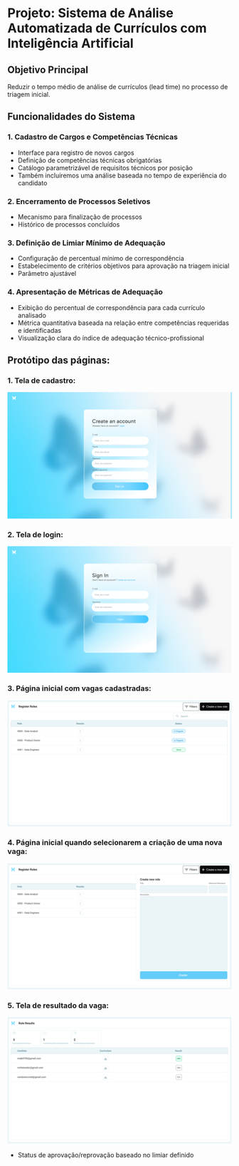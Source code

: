 # Projeto: Sistema de Análise Automatizada de Currículos com Inteligência Artificial

## Objetivo Principal

Reduzir o tempo médio de análise de currículos (lead time) no processo de triagem inicial.

## Funcionalidades do Sistema

### 1. Cadastro de Cargos e Competências Técnicas
- Interface para registro de novos cargos
- Definição de competências técnicas obrigatórias
- Catálogo parametrizável de requisitos técnicos por posição
- Também incluíremos uma análise baseada no tempo de experiência do candidato

### 2. Encerramento de Processos Seletivos
- Mecanismo para finalização de processos
- Histórico de processos concluídos

### 3. Definição de Limiar Mínimo de Adequação
- Configuração de percentual mínimo de correspondência
- Estabelecimento de critérios objetivos para aprovação na triagem inicial
- Parâmetro ajustável 

### 4. Apresentação de Métricas de Adequação
- Exibição do percentual de correspondência para cada currículo analisado
- Métrica quantitativa baseada na relação entre competências requeridas e identificadas
- Visualização clara do índice de adequação técnico-profissional

## Protótipo das páginas:
### 1. Tela de cadastro:
  ![Tela de Cadastro](https://github.com/SabrynaRodrigues/lumi_project/blob/183949d47f81693679283bfc8bb8cd5dd1c735e6/cadastro.png?raw=true)

### 2. Tela de login:
  ![Tela de Cadastro](https://github.com/SabrynaRodrigues/lumi_project/blob/d379c5800622b380b6f4470566464f28c9d4338a/signin.png)

### 3. Página inicial com vagas cadastradas:
  ![Tela de Cadastro](https://github.com/SabrynaRodrigues/lumi_project/blob/d379c5800622b380b6f4470566464f28c9d4338a/results.png)

### 4. Página inicial quando selecionarem a criação de uma nova vaga:
  ![Tela de Cadastro](https://github.com/SabrynaRodrigues/lumi_project/blob/d379c5800622b380b6f4470566464f28c9d4338a/add_role.png)

### 5. Tela de resultado da vaga:
  ![Tela de Cadastro](https://github.com/SabrynaRodrigues/lumi_project/blob/d379c5800622b380b6f4470566464f28c9d4338a/list_roles.png)

  - Status de aprovação/reprovação baseado no limiar definido

